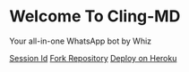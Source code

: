 <!DOCTYPE html>
<html lang="en">
<head>
    <meta charset="UTF-8">
    <meta name="viewport" content="width=device-width, initial-scale=1.0">
    <title>Cling-MD</title>
    <link rel="stylesheet" href="styles.css">
</head>
<body>
    <div class="container">
        <h1>Welcome To Cling-MD</h1>
        <p>Your all-in-one WhatsApp bot by Whiz</p>
        <div class="button-container">
            <a href="https://cling-md-vtf.onrender.com/" class="button session-id">Session Id</a>
            <a href="https://github.com/Whizmburu/Cling-Md/fork" class="button fork-repo">Fork Repository</a>
            <a href="https://dashboard.heroku.com/new?button-url=https://github.com/whizmburu/cling-md&template=https://github.com/whizmburu/cling-md.git" class="button deploy-heroku">Deploy on Heroku</a>
        </div>
    </div>
</body>
</html>
